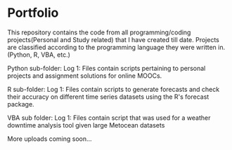 # Portfolio
This repository contains the code from all programming/coding projects(Personal and Study related) that I have created till date.
Projects are classified according to the programming language they were written in. (Python, R, VBA, etc.)

Python sub-folder:
Log 1: Files contain scripts pertaining to personal projects and assignment solutions for online MOOCs.

R sub-folder:
Log 1: Files contain scripts to generate forecasts and check their accuracy on different time series datasets using the R's forecast package.

VBA sub folder:
Log 1: Files contain script that was used for a weather downtime analysis tool given large Metocean datasets

More uploads coming soon...
